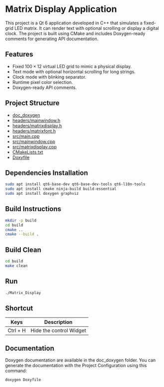 # Matrix Display Application

This project is a Qt 6 application developed in C++ that simulates a fixed-grid LED matrix. It can render text with optional scrolling or display a digital clock. The project is built using CMake and includes Doxygen-ready comments for generating API documentation.

## Features

- Fixed $100 \times 12$ virtual LED grid to mimic a physical display.
- Text mode with optional horizontal scrolling for long strings.
- Clock mode with blinking separator.
- Runtime pixel color selection.
- Doxygen-ready API comments.

## Project Structure

- [doc_doxygen](doc_doxygen)
- [headers/mainwindow.h](headers/mainwindow.h)
- [headers/matrixdisplay.h](headers/matrixdisplay.h)
- [headers/matrixfont.h](headers/matrixfont.h)
- [src/main.cpp](src/main.cpp)
- [src/mainwindow.cpp](src/mainwindow.cpp)
- [src/matrixdisplay.cpp](src/matrixdisplay.cpp)
- [CMakeLists.txt](CMakeLists.txt)
- [Doxyfile](Doxyfile)

## Dependencies Installation

```sh
sudo apt install qt6-base-dev qt6-base-dev-tools qt6-l10n-tools
sudo apt install cmake ninja-build build-essential
sudo apt install doxygen graphviz
```

## Build Instructions

```sh
mkdir -p build
cd build
cmake ..
cmake --build .
```

## Build Clean

```sh
cd build
make clean
```

## Run

```sh
./Matrix_Display
```

## Shortcut

|Keys|Description|
|----|-----------|
|Ctrl + H| Hide the control Widget|

## Documentation

Doxygen documentation are available in the doc_doxygen folder.
You can generate the documentation with the Project Configuration using this command:

```sh
doxygen Doxyfile
```
